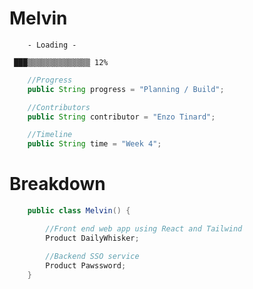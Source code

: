 # Melvin

        - Loading -

     ███▒▒▒▒▒▒▒▒▒▒▒▒▒▒ 12%
     
```java
    //Progress
    public String progress = "Planning / Build";

    //Contributors 
    public String contributor = "Enzo Tinard";

    //Timeline
    public String time = "Week 4";
```
# Breakdown
``` java
    public class Melvin() {

        //Front end web app using React and Tailwind
        Product DailyWhisker;

        //Backend SSO service
        Product Pawssword;
    }
```